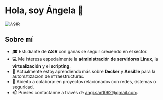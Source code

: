 # Hola, soy Ángela 👋

![ASIR](https://encrypted-tbn0.gstatic.com/images?q=tbn:ANd9GcScGy9xt7D6lkTquSF5sQ4dIxi5VlqWU8nhlQ&s)

## Sobre mí
- 🎓 Estudiante de **ASIR** con ganas de seguir creciendo en el sector.
- 💻 Me interesa especialmente la **administración de servidores Linux**, la **virtualización** y el **scripting**.
- 🌱 Actualmente estoy aprendiendo más sobre **Docker** y **Ansible** para la automatización de infraestructuras.
- 🤝 Abierto a colaborar en proyectos relacionados con redes, sistemas o seguridad.
- 📫 Puedes contactarme a través de [angi.san1092@gmail.com](mailto:angi.san1092@gmail.com).


<!--
**asanrobb-arch/asanrobb-arch** is a ✨ _special_ ✨ repository because its `README.md` (this file) appears on your GitHub profile.

Here are some ideas to get you started:

- 🔭 I’m currently working on ...
- 🌱 I’m currently learning ...
- 👯 I’m looking to collaborate on ...
- 🤔 I’m looking for help with ...
- 💬 Ask me about ...
- 📫 How to reach me: ...
- 😄 Pronouns: ...
- ⚡ Fun fact: ...
-->
